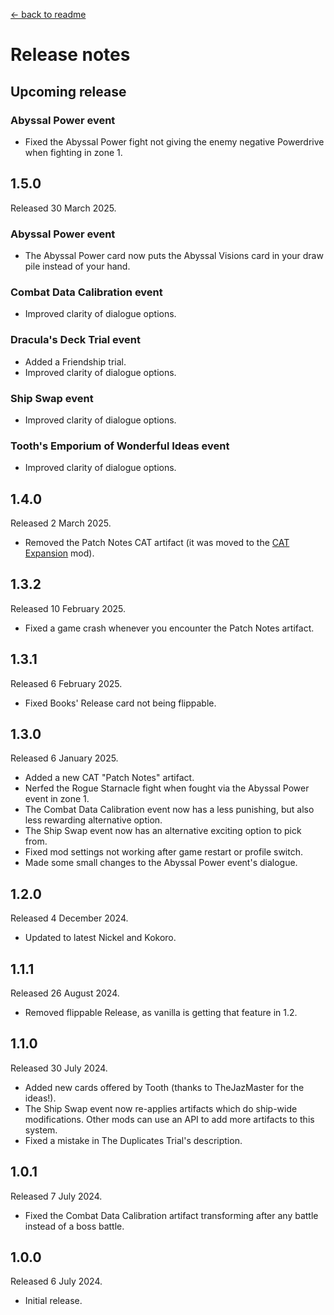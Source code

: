 [← back to readme](README.md)

# Release notes

## Upcoming release

### Abyssal Power event
* Fixed the Abyssal Power fight not giving the enemy negative Powerdrive when fighting in zone 1.

## 1.5.0
Released 30 March 2025.

### Abyssal Power event
* The Abyssal Power card now puts the Abyssal Visions card in your draw pile instead of your hand.

### Combat Data Calibration event
* Improved clarity of dialogue options.

### Dracula's Deck Trial event
* Added a Friendship trial.
* Improved clarity of dialogue options.

### Ship Swap event
* Improved clarity of dialogue options.

### Tooth's Emporium of Wonderful Ideas event
* Improved clarity of dialogue options.

## 1.4.0
Released 2 March 2025.

* Removed the Patch Notes CAT artifact (it was moved to the [CAT Expansion](https://www.nexusmods.com/cobaltcore/mods/48) mod).

## 1.3.2
Released 10 February 2025.

* Fixed a game crash whenever you encounter the Patch Notes artifact.

## 1.3.1
Released 6 February 2025.

* Fixed Books' Release card not being flippable.

## 1.3.0
Released 6 January 2025.

* Added a new CAT "Patch Notes" artifact.
* Nerfed the Rogue Starnacle fight when fought via the Abyssal Power event in zone 1.
* The Combat Data Calibration event now has a less punishing, but also less rewarding alternative option.
* The Ship Swap event now has an alternative exciting option to pick from.
* Fixed mod settings not working after game restart or profile switch.
* Made some small changes to the Abyssal Power event's dialogue.

## 1.2.0
Released 4 December 2024.

* Updated to latest Nickel and Kokoro.

## 1.1.1
Released 26 August 2024.

* Removed flippable Release, as vanilla is getting that feature in 1.2.

## 1.1.0
Released 30 July 2024.

* Added new cards offered by Tooth (thanks to TheJazMaster for the ideas!).
* The Ship Swap event now re-applies artifacts which do ship-wide modifications. Other mods can use an API to add more artifacts to this system.
* Fixed a mistake in The Duplicates Trial's description.

## 1.0.1
Released 7 July 2024.

* Fixed the Combat Data Calibration artifact transforming after any battle instead of a boss battle.

## 1.0.0
Released 6 July 2024.

* Initial release.